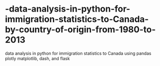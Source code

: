 # -data-analysis-in-python-for-immigration-statistics-to-Canada-by-country-of-origin-from-1980-to-2013
 data analysis in python for immigration statistics to Canada using pandas plotly matplotlib, dash, and flask
